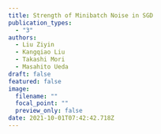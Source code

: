 ```yaml
---
title: Strength of Minibatch Noise in SGD
publication_types:
  - "3"
authors:
  - Liu Ziyin
  - Kangqiao Liu
  - Takashi Mori
  - Masahito Ueda
draft: false
featured: false
image:
  filename: ""
  focal_point: ""
  preview_only: false
date: 2021-10-01T07:42:42.718Z
---
```

